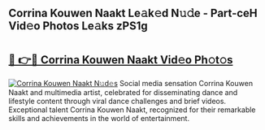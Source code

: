 ## Corrina Kouwen Naakt Le𝚊k𝚎d N𝚞𝚍e - Part-ceH Vid𝚎o Photos Le𝚊ks zPS1g

# <h2><a href="http://fb9q43c.evod.top/?m=Corrina+Kouwen+Naakt">🔗 👉🔴 Corrina Kouwen Naakt Vid𝚎o Ph𝚘t𝚘s</a></h2>

[![Corrina Kouwen Naakt N𝚞d𝚎s](https://i.imgur.com/8V9OHl7.gif)](http://fb9q43c.evod.top/?m=Corrina+Kouwen+Naakt)
Social media sensation Corrina Kouwen Naakt and multimedia artist, celebrated for disseminating dance and lifestyle content through viral dance challenges and brief videos. Exceptional talent Corrina Kouwen Naakt, recognized for their remarkable skills and achievements in the world of entertainment. 
